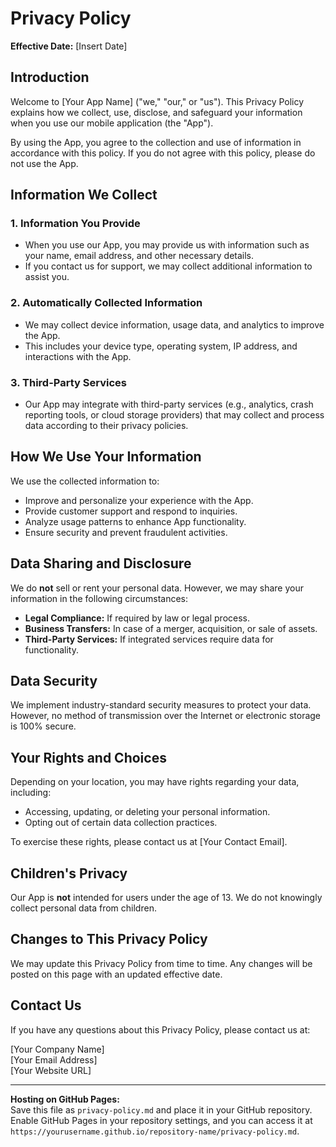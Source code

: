 # Privacy Policy

**Effective Date:** [Insert Date]

## Introduction
Welcome to [Your App Name] ("we," "our," or "us"). This Privacy Policy explains how we collect, use, disclose, and safeguard your information when you use our mobile application (the "App").

By using the App, you agree to the collection and use of information in accordance with this policy. If you do not agree with this policy, please do not use the App.

## Information We Collect
### 1. Information You Provide
- When you use our App, you may provide us with information such as your name, email address, and other necessary details.
- If you contact us for support, we may collect additional information to assist you.

### 2. Automatically Collected Information
- We may collect device information, usage data, and analytics to improve the App.
- This includes your device type, operating system, IP address, and interactions with the App.

### 3. Third-Party Services
- Our App may integrate with third-party services (e.g., analytics, crash reporting tools, or cloud storage providers) that may collect and process data according to their privacy policies.

## How We Use Your Information
We use the collected information to:
- Improve and personalize your experience with the App.
- Provide customer support and respond to inquiries.
- Analyze usage patterns to enhance App functionality.
- Ensure security and prevent fraudulent activities.

## Data Sharing and Disclosure
We do **not** sell or rent your personal data. However, we may share your information in the following circumstances:
- **Legal Compliance:** If required by law or legal process.
- **Business Transfers:** In case of a merger, acquisition, or sale of assets.
- **Third-Party Services:** If integrated services require data for functionality.

## Data Security
We implement industry-standard security measures to protect your data. However, no method of transmission over the Internet or electronic storage is 100% secure.

## Your Rights and Choices
Depending on your location, you may have rights regarding your data, including:
- Accessing, updating, or deleting your personal information.
- Opting out of certain data collection practices.

To exercise these rights, please contact us at [Your Contact Email].

## Children's Privacy
Our App is **not** intended for users under the age of 13. We do not knowingly collect personal data from children.

## Changes to This Privacy Policy
We may update this Privacy Policy from time to time. Any changes will be posted on this page with an updated effective date.

## Contact Us
If you have any questions about this Privacy Policy, please contact us at:

[Your Company Name]  
[Your Email Address]  
[Your Website URL]  

---

**Hosting on GitHub Pages:**  
Save this file as `privacy-policy.md` and place it in your GitHub repository. Enable GitHub Pages in your repository settings, and you can access it at `https://yourusername.github.io/repository-name/privacy-policy.md`.
